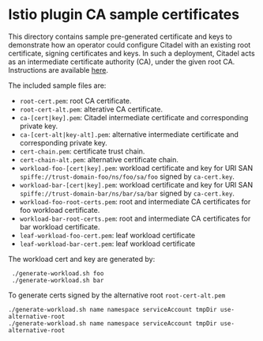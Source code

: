 # Istio plugin CA sample certificates

This directory contains sample pre-generated certificate and keys to demonstrate how an operator could configure Citadel with an existing root certificate, signing certificates and keys. In such
a deployment, Citadel acts as an intermediate certificate authority (CA), under the given root CA.
Instructions are available [here](https://istio.io/docs/tasks/security/cert-management/plugin-ca-cert/).

The included sample files are:

- `root-cert.pem`: root CA certificate.
- `root-cert-alt.pem`: alterative CA certificate.
- `ca-[cert|key].pem`: Citadel intermediate certificate and corresponding private key.
- `ca-[cert-alt|key-alt].pem`: alternative intermediate certificate and corresponding private key.
- `cert-chain.pem`: certificate trust chain.
- `cert-chain-alt.pem`: alternative certificate chain.
- `workload-foo-[cert|key].pem`: workload certificate and key for URI SAN `spiffe://trust-domain-foo/ns/foo/sa/foo` signed by `ca-cert.key`.
- `workload-bar-[cert|key].pem`: workload certificate and key for URI SAN `spiffe://trust-domain-bar/ns/bar/sa/bar` signed by `ca-cert.key`.
- `workload-foo-root-certs.pem`: root and intermediate CA certificates for foo workload certificate.
- `workload-bar-root-certs.pem`: root and intermediate CA certificates for bar workload certificate.
- `leaf-workload-foo-cert.pem`: leaf workload certificate
- `leaf-workload-bar-cert.pem`: leaf workload certificate

The workload cert and key are generated by:

```shell script
 ./generate-workload.sh foo
 ./generate-workload.sh bar
```

To generate certs signed by the alternative root `root-cert-alt.pem`

```shell script
./generate-workload.sh name namespace serviceAccount tmpDir use-alternative-root
./generate-workload.sh name namespace serviceAccount tmpDir use-alternative-root
```
